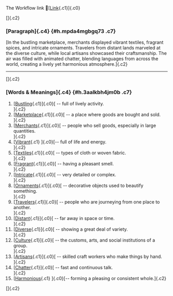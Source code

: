 The Workflow link
👏[[Link](https://www.google.com/url?q=http://www.google.com&sa=D&source=editors&ust=1760365883924946&usg=AOvVaw1wHEbze9GQ-_fum_OZBcC7){.c1}]{.c0}

[]{.c2}

### [Paragraph]{.c4} {#h.mpda4mgbgq73 .c7}

[In the bustling marketplace, merchants displayed vibrant textiles,
fragrant spices, and intricate ornaments. Travelers from distant lands
marveled at the diverse culture, while local artisans showcased their
craftsmanship. The air was filled with animated chatter, blending
languages from across the world, creating a lively yet harmonious
atmosphere.]{.c2}

------------------------------------------------------------------------

[]{.c2}

### [Words & Meanings]{.c4} {#h.3aalkbh4jm0b .c7}

1.  [[Bustling](https://www.google.com/url?q=http://www.google.com&sa=D&source=editors&ust=1760365883925629&usg=AOvVaw3L58jGDaD28ZIYPvrV9k9S){.c1}]{.c0}[ --
    full of lively activity.\
    ]{.c2}
2.  [[Marketplace](https://www.google.com/url?q=http://www.google.com&sa=D&source=editors&ust=1760365883925751&usg=AOvVaw2GiSwP5wesKko5-3YnZfFv){.c1}]{.c0}[ --
    a place where goods are bought and sold.\
    ]{.c2}
3.  [[Merchants](https://www.google.com/url?q=http://www.google.com&sa=D&source=editors&ust=1760365883925868&usg=AOvVaw2Gs3M6pktpCKPphmqkVSLg){.c1}]{.c0}[ --
    people who sell goods, especially in large quantities.\
    ]{.c2}
4.  [[Vibrant](https://www.google.com/url?q=http://www.google.com&sa=D&source=editors&ust=1760365883926001&usg=AOvVaw2cCV-RWAJfgzlTRGZ5_iyQ){.c1}
    ]{.c0}[-- full of life and energy.\
    ]{.c2}
5.  [[Textiles](https://www.google.com/url?q=http://www.google.com&sa=D&source=editors&ust=1760365883926102&usg=AOvVaw0u9g7to6vJn-uA-wfJ0rz1){.c1}]{.c0}[ --
    types of cloth or woven fabric.\
    ]{.c2}
6.  [[Fragrant](https://www.google.com/url?q=http://www.google.com&sa=D&source=editors&ust=1760365883926271&usg=AOvVaw0H7tztvBFsmUCxORil5m8R){.c1}]{.c0}[ --
    having a pleasant smell.\
    ]{.c2}
7.  [[Intricate](https://www.google.com/url?q=http://www.google.com&sa=D&source=editors&ust=1760365883926409&usg=AOvVaw0769kRA91uTH-5tFzAMExN){.c1}]{.c0}[ --
    very detailed or complex.\
    ]{.c2}
8.  [[Ornaments](https://www.google.com/url?q=http://www.google.com&sa=D&source=editors&ust=1760365883926587&usg=AOvVaw10YsTt7HRPg7L915zmSee0){.c1}]{.c0}[ --
    decorative objects used to beautify something.\
    ]{.c2}
9.  [[Travelers](https://www.google.com/url?q=http://www.google.com&sa=D&source=editors&ust=1760365883926752&usg=AOvVaw3jekaNJ8hGHladAfTsoZap){.c1}]{.c0}[ --
    people who are journeying from one place to another.\
    ]{.c2}
10. [[Distant](https://www.google.com/url?q=http://www.google.com&sa=D&source=editors&ust=1760365883926917&usg=AOvVaw33zpP_7e-VajAJshtIlR28){.c1}]{.c0}[ --
    far away in space or time.\
    ]{.c2}
11. [[Diverse](https://www.google.com/url?q=http://www.google.com&sa=D&source=editors&ust=1760365883927048&usg=AOvVaw3BDuoQAVE81JW_AJA-e3Al){.c1}]{.c0}[ --
    showing a great deal of variety.\
    ]{.c2}
12. [[Culture](https://www.google.com/url?q=http://www.google.com&sa=D&source=editors&ust=1760365883927239&usg=AOvVaw34YsRCslZlm7siJOCxYvjm){.c1}]{.c0}[ --
    the customs, arts, and social institutions of a group.\
    ]{.c2}
13. [[Artisans](https://www.google.com/url?q=http://www.google.com&sa=D&source=editors&ust=1760365883927436&usg=AOvVaw1cNRxNDCiXZ2pZ62rX6Opj){.c1}]{.c0}[ --
    skilled craft workers who make things by hand.\
    ]{.c2}
14. [[Chatter](https://www.google.com/url?q=http://www.google.com&sa=D&source=editors&ust=1760365883927667&usg=AOvVaw0b0DrIkW5HOvq1bdd2EJJJ){.c1}]{.c0}[ --
    fast and continuous talk.\
    ]{.c2}
15. [[Harmonious](https://www.google.com/url?q=http://www.google.com&sa=D&source=editors&ust=1760365883927838&usg=AOvVaw379CyYpoYgUBZiSb7bYmlb){.c1}
    ]{.c0}[-- forming a pleasing or consistent whole.]{.c2}

[]{.c2}
